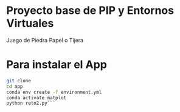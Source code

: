 # Proyecto base de PIP y Entornos Virtuales

Juego de Piedra Papel o Tijera

# Para instalar el App

```sh
git clone
cd app
conda env create -f environment.yml
conda activate matplot
python reto2.py```